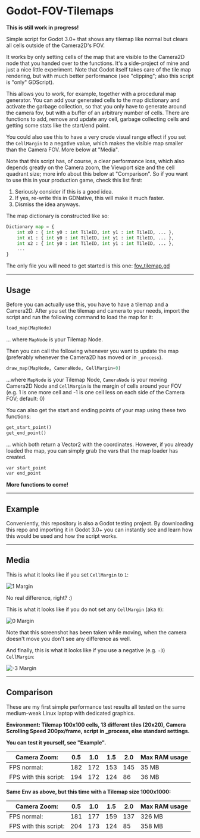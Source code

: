 # Godot-FOV-Tilemaps

**This is still work in progress!**

Simple script for Godot 3.0+ that shows any tilemap like normal but clears all cells outside of the Camera2D's FOV.

It works by only setting cells of the map that are visible to the Camera2D node that you handed over to the functions. It's a side-project of mine and just a nice little experiment. Note that Godot itself takes care of the tile map rendering, but with much better performance (see "clipping"; also this script is "only" GDScript).

This allows you to work, for example, together with a procedural map generator. You can add your generated cells to the map dictionary and activate the garbage collection, so that you only have to generate around the camera fov, but with a buffer of an arbitrary number of cells. There are functions to add, remove and update any cell, garbage collecting cells and getting some stats like the start/end point.

You could also use this to have a very crude visual range effect if you set the `CellMargin` to a negative value, which makes the visible map smaller than the Camera FOV. More below at "Media".

Note that this script has, of course, a clear performance loss, which also depends greatly on the Camera zoom, the Viewport size and the cell quadrant size; more info about this below at "Comparison".
So if you want to use this in your production game, check this list first:

1. Seriously consider if this is a good idea.
2. If yes, re-write this in GDNative, this will make it much faster.
3. Dismiss the idea anyways.

The map dictionary is constructed like so:

```python
Dictionary map = {
    int x0 : { int y0 : int TileID, int y1 : int TileID, ... },
    int x1 : { int y0 : int TileID, int y1 : int TileID, ... },
    int x2 : { int y0 : int TileID, int y1 : int TileID, ... },
    ...
}
```

The only file you will need to get started is this one: [fov_tilemap.gd](fov_tilemap.gd)

---

## Usage

Before you can actually use this, you have to have a tilemap and a Camera2D. After you set the tilemap and camera to your needs, import the script and run the following command to load the map for it:

```python
load_map(MapNode)
```
... where `MapNode` is your Tilemap Node.

Then you can call the following whenever you want to update the map (preferably whenever the Camera2D has moved or in `_process`).

```python
draw_map(MapNode, CameraNode, CellMargin=0)
```
...where `MapNode` is your Tilemap Node, `CameraNode` is your moving Camera2D Node and `CellMargin` is the margin of cells around your FOV (e.g. 1 is one more cell and -1 is one cell less on each side of the Camera FOV; default: 0)

You can also get the start and ending points of your map using these two functions:

```python
get_start_point()
get_end_point()
```
... which both return a Vector2 with the coordinates. However, if you already loaded the map, you can simply grab the vars that the map loader has created.

```python
var start_point
var end_point
```

**More functions to come!**

---

## Example

Conveniently, this repository is also a Godot testing project. By downloading this repo and importing it in Godot 3.0+ you can instantly see and learn how this would be used and how the script works.

---

## Media

This is what it looks like if you set `CellMargin` to `1`:

![1 Margin](https://phoenix1747.github.io/host/margin1.png)

No real difference, right? :)

This is what it looks like if you do not set any `CellMargin` (aka `0`):

![0 Margin](https://phoenix1747.github.io/host/margin0.png)

Note that this screenshot has been taken while moving, when the camera doesn't move you don't see any difference as well.

And finally, this is what it looks like if you use a negative (e.g. `-3`) `CellMargin`:

![-3 Margin](https://phoenix1747.github.io/host/margin-3.png)

---

## Comparison

These are my first simple performance test results all tested on the same medium-weak Linux laptop with dedicated graphics.

**Environment: Tilemap 100x100 cells, 13 different tiles (20x20), Camera Scrolling Speed 200px/frame, script in _process, else standard settings.**

**You can test it yourself, see "Example".**

|Camera Zoom: | 0.5 |	1.0 | 1.5 | 2.0 | Max RAM usage |
| --- | --- | --- | --- | --- | --- |
|FPS normal: | 182 | 172 | 153 | 145 | 35 MB |
|FPS with this script: | 194 | 172 | 124 | 86 | 36 MB |

**Same Env as above, but this time with a Tilemap size 1000x1000:**

|Camera Zoom: | 0.5 |	1.0 | 1.5 | 2.0 | Max RAM usage |
| --- | --- | --- | --- | --- | --- |
|FPS normal: | 181 | 177 | 159 | 137 | 326 MB |
|FPS with this script: | 204 | 173 | 124 | 85 | 358 MB |
